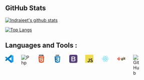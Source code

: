 ## GitHub Stats

[![Indrajeet's github stats](https://github-readme-stats.vercel.app/api?username=DimiHk&count_private=true&include_all_commits=true&theme=radical)](https://google.com)

[![Top Langs](https://github-readme-stats.vercel.app/api/top-langs/?username=DimiHk&theme=radical)](https://github.com/anuraghazra/github-readme-stats)


## Languages and Tools :

<img style="float: left; padding: 0px 25px 0px 0px;" align="left" alt="Visual Studio Code" width="26px" src="https://raw.githubusercontent.com/github/explore/80688e429a7d4ef2fca1e82350fe8e3517d3494d/topics/visual-studio-code/visual-studio-code.png"/>
<img style="float: left; padding: 0px 25px 0px 0px;" align="left" alt="Php" width="26px" src="https://img.icons8.com/ios/50/000000/php-logo.png"/>

<img style="float: left; padding: 0px 25px 0px 0px;" align="left" alt="HTML5" width="26px" src="https://raw.githubusercontent.com/github/explore/80688e429a7d4ef2fca1e82350fe8e3517d3494d/topics/html/html.png" />

<img style="float: left; padding: 0px 25px 0px 0px;" align="left" alt="CSS3" width="26px" src="https://raw.githubusercontent.com/github/explore/80688e429a7d4ef2fca1e82350fe8e3517d3494d/topics/css/css.png" />

<img style="float: left; padding: 0px 25px 0px 0px;" align="left" alt="bootstap" width="26px" src="https://raw.githubusercontent.com/github/explore/80688e429a7d4ef2fca1e82350fe8e3517d3494d/topics/bootstrap/bootstrap.png" />

<img style="float: left; padding: 0px 25px 0px 0px;" align="left" alt="JavaScript" width="26px" src="https://raw.githubusercontent.com/github/explore/80688e429a7d4ef2fca1e82350fe8e3517d3494d/topics/javascript/javascript.png" />

<img style="float: left; padding: 0px 25px 0px 0px;" align="left" alt="React" width="26px" src="https://raw.githubusercontent.com/github/explore/80688e429a7d4ef2fca1e82350fe8e3517d3494d/topics/react/react.png" />

<img style="float: left; padding: 0px 25px 0px 0px;" align="left" alt="Git" width="26px" src="https://raw.githubusercontent.com/github/explore/80688e429a7d4ef2fca1e82350fe8e3517d3494d/topics/git/git.png" />

<img style="float: left; padding: 0px 25px 0px 0px;" align="left" alt="GitHub" width="26px" src="https://img.icons8.com/cute-clipart/64/4a90e2/github.png" />
